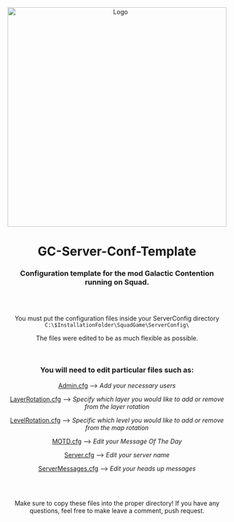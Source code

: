 <div align="center">

<img src="Logo/GC_Logo.png" alt="Logo" width="500"/>

# GC-Server-Conf-Template

### Configuration template for the mod Galactic Contention running on Squad.

<br><br>

You must put the configuration files inside your ServerConfig directory ```C:\$InstallationFolder\SquadGame\ServerConfig\```

The files were edited to be as much flexible as possible.

<br>

### You will need to edit particular files such as:

[Admin.cfg](https://github.com/Buff-original/GC-Server-Conf-Template/blob/main/ServerConfig/Admins.cfg) --> *Add your necessary users*

[LayerRotation.cfg](https://github.com/Buff-original/GC-Server-Conf-Template/blob/main/ServerConfig/LayerRotation.cfg) --> *Specify which layer you would like to add or remove from the layer rotation*

[LevelRotation.cfg](https://github.com/Buff-original/GC-Server-Conf-Template/blob/main/ServerConfig/LevelRotation.cfg) --> *Specific which level you would like to add or remove from the map rotation*

[MOTD.cfg](https://github.com/Buff-original/GC-Server-Conf-Template/blob/main/ServerConfig/MOTD.cfg) --> *Edit your Message Of The Day*

[Server.cfg](https://github.com/Buff-original/GC-Server-Conf-Template/blob/main/ServerConfig/Server.cfg) --> *Edit your server name*

[ServerMessages.cfg](https://github.com/Buff-original/GC-Server-Conf-Template/blob/main/ServerConfig/ServerMessages.cfg) --> *Edit your heads up messages*

<br><br>
 
Make sure to copy these files into the proper directory! If you have any questions, feel free to make leave a comment, push request.
